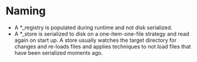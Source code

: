 # Naming

* A *_registry is populated during runtime and not disk serialized.
* A *_store is serialized to disk on a one-item-one-file strategy and read again on start up.
  A store usually watches the target directory for changes and re-loads files and applies techniques
  to not load files that have been serialized moments ago. 